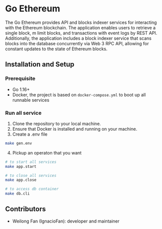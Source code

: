# Go Ethereum
The Go Ethereum provides API and blocks indexer services for interacting with the Ethereum blockchain. The application enables users to retrieve a single block, m limit blocks, and transactions with event logs by REST API. Additionally, the application includes a block indexer service that scans blocks into the database concurrently via Web 3 RPC API, allowing for constant updates to the state of Ethereum blocks.

## Installation and Setup

### Prerequisite
- Go 1.16+
- Docker, the project is based on `docker-compose.yml` to boot up all runnable services

### Run all service

1. Clone the repository to your local machine.
2. Ensure that Docker is installed and running on your machine.
3. Create a .env file

```bash
make gen.env
```

4. Pickup an operaton that you want
```bash
# to start all services
make app.start

# to close all services
make app.close

# to access db container
make db.cli
```

## Contributors
- Weilong Fan (IgnacioFan): developer and maintainer
